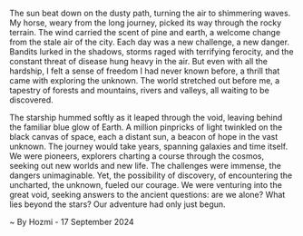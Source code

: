 
The sun beat down on the dusty path, turning the air to shimmering waves.  My horse, weary from the long journey, picked its way through the rocky terrain.  The wind carried the scent of pine and earth, a welcome change from the stale air of the city.  Each day was a new challenge, a new danger.  Bandits lurked in the shadows, storms raged with terrifying ferocity, and the constant threat of disease hung heavy in the air.  But even with all the hardship, I felt a sense of freedom I had never known before, a thrill that came with exploring the unknown.  The world stretched out before me, a tapestry of forests and mountains, rivers and valleys, all waiting to be discovered.

The starship hummed softly as it leaped through the void, leaving behind the familiar blue glow of Earth.  A million pinpricks of light twinkled on the black canvas of space, each a distant sun, a beacon of hope in the vast unknown.  The journey would take years, spanning galaxies and time itself.  We were pioneers, explorers charting a course through the cosmos, seeking out new worlds and new life.  The challenges were immense, the dangers unimaginable.  Yet, the possibility of discovery, of encountering the uncharted, the unknown, fueled our courage.  We were venturing into the great void, seeking answers to the ancient questions: are we alone? What lies beyond the stars?  Our adventure had only just begun. 

~ By Hozmi - 17 September 2024
